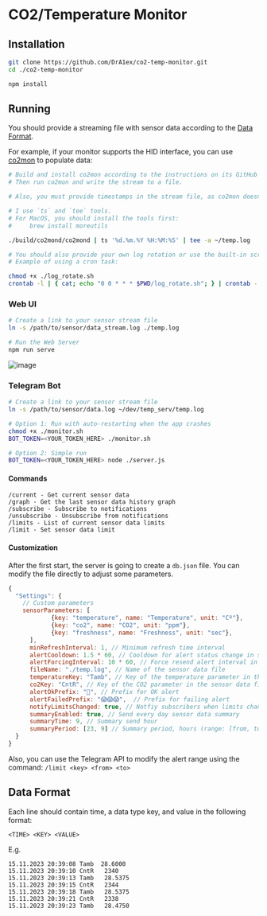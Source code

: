 # CO2/Temperature Monitor

## Installation
```sh
git clone https://github.com/DrA1ex/co2-temp-monitor.git
cd ./co2-temp-monitor

npm install
```

## Running
You should provide a streaming file with sensor data according to the [Data Format](#data-format).

For example, if your monitor supports the HID interface, you can use [co2mon](https://github.com/dmage/co2mon) to populate data:
```sh
# Build and install co2mon according to the instructions on its GitHub page.
# Then run co2mon and write the stream to a file.

# Also, you must provide timestamps in the stream file, as co2mon doesn't provide them.

# I use `ts` and `tee` tools.
# For MacOS, you should install the tools first:
#     brew install moreutils

./build/co2mond/co2mond | ts '%d.%m.%Y %H:%M:%S' | tee -a ~/temp.log

# You should also provide your own log rotation or use the built-in script.
# Example of using a cron task:

chmod +x ./log_rotate.sh
crontab -l | { cat; echo "0 0 * * * $PWD/log_rotate.sh"; } | crontab -
```

### Web UI
```sh
# Create a link to your sensor stream file
ln -s /path/to/sensor/data_stream.log ./temp.log

# Run the Web Server
npm run serve
```


![image](https://github.com/DrA1ex/co2-temp-monitor/assets/1194059/3019fe90-7a4c-42e9-a947-c2318ff9b415)


### Telegram Bot
```sh
# Create a link to your sensor stream file
ln -s /path/to/sensor/data.log ~/dev/temp_serv/temp.log

# Option 1: Run with auto-restarting when the app crashes
chmod +x ./monitor.sh
BOT_TOKEN=<YOUR_TOKEN_HERE> ./monitor.sh

# Option 2: Simple run
BOT_TOKEN=<YOUR_TOKEN_HERE> node ./server.js
```

#### Commands
```
/current - Get current sensor data
/graph - Get the last sensor data history graph
/subscribe - Subscribe to notifications
/unsubscribe - Unsubscribe from notifications
/limits - List of current sensor data limits
/limit - Set sensor data limit
```

#### Customization
After the first start, the server is going to create a `db.json` file. You can modify the file directly to adjust some parameters.

```js
{
  "Settings": {
    // Custom parameters
    sensorParameters: [
            {key: "temperature", name: "Temperature", unit: "Cº"},
            {key: "co2", name: "CO2", unit: "ppm"},
            {key: "freshness", name: "Freshness", unit: "sec"},
      ],
      minRefreshInterval: 1, // Minimum refresh time interval
      alertCooldown: 1.5 * 60, // Cooldown for alert status change in seconds
      alertForcingInterval: 10 * 60, // Force resend alert interval in seconds
      fileName: "./temp.log", // Name of the sensor data file
      temperatureKey: "Tamb", // Key of the temperature parameter in the sensor data file
      co2Key: "CntR", // Key of the CO2 parameter in the sensor data file
      alertOkPrefix: "🌿", // Prefix for OK alert
      alertFailedPrefix: "😱😱😱",  // Prefix for failing alert
      notifyLimitsChanged: true, // Notfiy subscribers when limits changed
      summaryEnabled: true, // Send every day sensor data summary
      summaryTime: 9, // Summary send hour
      summaryPeriod: [23, 9] // Summary period, hours (range: [from, to))
  }
}
```

Also, you can use the Telegram API to modify the alert range using the command: `/limit <key> <from> <to>`

## Data Format
Each line should contain time, a data type key, and value in the following format:

`<TIME> <KEY> <VALUE>`

E.g.
```
15.11.2023 20:39:08 Tamb  28.6000
15.11.2023 20:39:10 CntR   2340
15.11.2023 20:39:13 Tamb   28.5375
15.11.2023 20:39:15 CntR   2344
15.11.2023 20:39:18 Tamb   28.5375
15.11.2023 20:39:21 CntR   2338
15.11.2023 20:39:23 Tamb   28.4750
```
